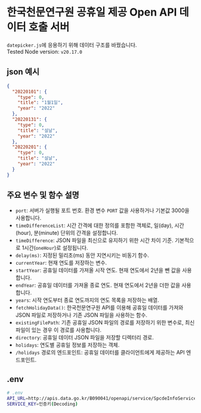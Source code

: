 # 한국천문연구원 공휴일 제공 Open API 데이터 호출 서버
`datepicker.js`에 응용하기 위해 데이터 구조를 바꿨습니다.   
Tested Node version: `v20.17.0`

## json 예시
```json
{
  "20220101": {
    "type": 0,
    "title": "1월1일",
    "year": "2022"
  },
  "20220131": {
    "type": 0,
    "title": "설날",
    "year": "2022"
  },
  "20220201": {
    "type": 0,
    "title": "설날",
    "year": "2022"
  }
}
```

## 주요 변수 및 함수 설명
- `port`: 서버가 실행될 포트 번호. 환경 변수 `PORT` 값을 사용하거나 기본값 3000을 사용합니다.
- `timeDifferenceList`: 시간 간격에 대한 정의를 포함한 객체로, 일(day), 시간(hour), 분(minute) 단위의 간격을 설정합니다.
- `timeDifference`: JSON 파일을 최신으로 유지하기 위한 시간 차이 기준. 기본적으로 1시간(`oneHour`)로 설정됩니다.
- `delay(ms)`: 지정된 밀리초(ms) 동안 지연시키는 비동기 함수.
- `currentYear`: 현재 연도를 저장하는 변수.
- `startYear`: 공휴일 데이터를 가져올 시작 연도. 현재 연도에서 2년을 뺀 값을 사용합니다.
- `endYear`: 공휴일 데이터를 가져올 종료 연도. 현재 연도에서 2년을 더한 값을 사용합니다.
- `years`: 시작 연도부터 종료 연도까지의 연도 목록을 저장하는 배열.
- `fetchHolidayData()`: 한국천문연구원 API를 이용해 공휴일 데이터를 가져와 JSON 파일로 저장하거나 기존 JSON 파일을 사용하는 함수.
- `existingFilePath`: 기존 공휴일 JSON 파일의 경로를 저장하기 위한 변수로, 최신 파일이 있는 경우 이 경로를 사용합니다.
- `directory`: 공휴일 데이터 JSON 파일을 저장할 디렉터리 경로.
- `holidays`: 연도별 공휴일 정보를 저장하는 객체.
- `/holidays` 경로의 엔드포인트: 공휴일 데이터를 클라이언트에게 제공하는 API 엔드포인트.

## .env
```sh
# .env
API_URL=http://apis.data.go.kr/B090041/openapi/service/SpcdeInfoService/getRestDeInfo
SERVICE_KEY=인증키(Decoding)
```
